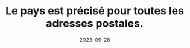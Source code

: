---
N: '124'
Rubrique: Internationalisation
title: Le pays est précisé pour toutes les adresses postales. 
detail: Le pays est précisé pour toutes les adresses postales. 
abstract: 
categories: [" Internationalisation"]
agrege: O4124-E035
opquast: '4 124'
indiceebook: '35'
description: "Règle n° 035"
weight:  035
actif: '1'
layout: rules
date: 2023-09-28
tags: ["", ""]
objectif: ["", ""]
Meo: [""]
Controle: [""
]
Source: ["Opquast"]
Referentiel: [""]
Steps: ["", ""]
---